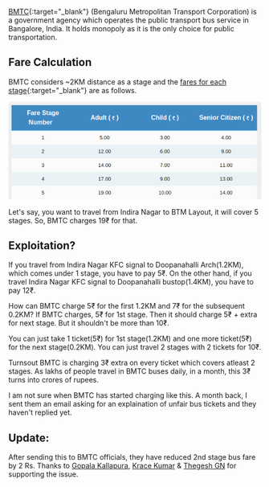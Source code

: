 <!--
.. title: How BMTC Is Exploiting Crores From Bangalore Citizens?
.. slug: bmtc-exploiting-crores-from-bangalore-citizens
.. date: 2017-02-05 17:08:16 UTC
.. tags: bangalore
.. category: general, governance
.. link:
.. description:
.. type: text
-->

[BMTC](http://mybmtc.com){:target="_blank"} (Bengaluru Metropolitan Transport Corporation) is a government agency which operates the public transport bus service in Bangalore, India. It holds monopoly as it is the only choice for public transportation.


## Fare Calculation

BMTC considers ~2KM distance as a stage and the [fares for each stage](https://www.mybmtc.com/general-service?fareid=gns&qt-home_quick_tab_bottom=2){:target="_blank"} are as follows.

<p align="center">
<img src="/bmtc-fare-charges.png" width="600px" />
</p>

Let's say, you want to travel from Indira Nagar to BTM Layout, it will cover 5 stages. So, BMTC charges 19₹ for that.


## Exploitation?

If you travel from Indira Nagar KFC signal to Doopanahalli Arch(1.2KM), which comes under 1 stage, you have to pay 5₹.  On the other hand, if you travel Indira Nagar KFC signal to Doopanahalli bustop(1.4KM), you have to pay 12₹.

How can BMTC charge 5₹ for the first 1.2KM and 7₹ for the subsequent 0.2KM?  If BMTC charges, 5₹ for 1st stage. Then it should charge 5₹ + extra for next stage. But it shouldn't be more than 10₹.

You can just take 1 ticket(5₹) for 1st stage(1.2KM) and one more ticket(5₹)  for the next stage(0.2KM).  You can just travel 2 stages with 2 tickets for 10₹.

Turnsout BMTC is charging 3₹ extra on every ticket which covers atleast 2 stages.  As lakhs of people travel in BMTC buses daily, in a month, this 3₹ turns into crores of rupees.

I am not sure when BMTC has started charging like this. A month back, I sent them an email asking for an explaination of unfair bus tickets and they haven't replied yet.


## Update:

After sending this to BMTC officials, they have reduced 2nd stage bus fare by 2 Rs. Thanks to [Gopala Kallapura](https://twitter.com/philentropist), [Krace Kumar](https://twitter.com/kracetheking) & [Thegesh GN](https://twitter.com/thej) for supporting the issue.
